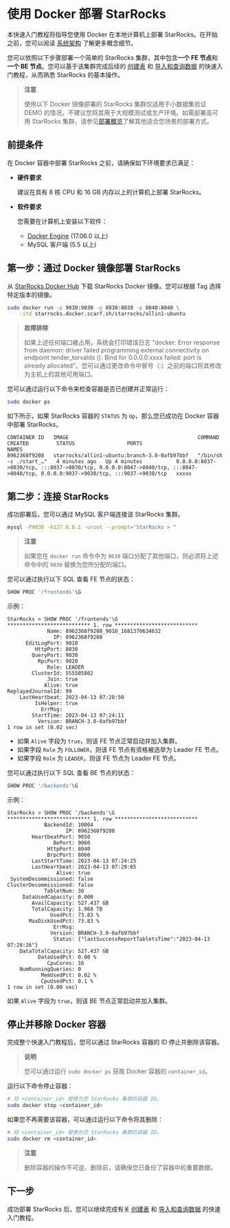 # 使用 Docker 部署 StarRocks

本快速入门教程将指导您使用 Docker 在本地计算机上部署 StarRocks。在开始之前，您可以阅读 [系统架构](../introduction/Architecture.md) 了解更多概念细节。

您可以依照以下步骤部署一个简单的 StarRocks 集群，其中包含**一个 FE 节点**和**一个 BE 节点**。您可以基于该集群完成后续的 [创建表](../quick_start/Create_table.md) 和 [导入和查询数据](../quick_start/Import_and_query.md) 的快速入门教程，从而熟悉 StarRocks 的基本操作。

> **注意**
>
> 使用以下 Docker 镜像部署的 StarRocks 集群仅适用于小数据集验证 DEMO 的情况。不建议您将其用于大规模测试或生产环境。如需部署高可用 StarRocks 集群，请参见[部署概览](../deployment/deployment_overview.md)了解其他适合您场景的部署方式。

## 前提条件

在 Docker 容器中部署 StarRocks 之前，请确保如下环境要求已满足：

- **硬件要求**

  建议在具有 8 核 CPU 和 16 GB 内存以上的计算机上部署 StarRocks。

- **软件要求**

  您需要在计算机上安装以下软件：

  - [Docker Engine](https://docs.docker.com/engine/install/) (17.06.0 以上)
  - MySQL 客户端 (5.5 以上)

## 第一步：通过 Docker 镜像部署 StarRocks

从 [StarRocks Docker Hub](https://hub.docker.com/r/starrocks/allin1-ubuntu/tags) 下载 StarRocks Docker 镜像。您可以根据 Tag 选择特定版本的镜像。

```Bash
sudo docker run -p 9030:9030 -p 8030:8030 -p 8040:8040 \
    -itd starrocks.docker.scarf.sh/starrocks/allin1-ubuntu
```

> **故障排除**
>
> 如果上述任何端口被占用，系统会打印错误日志 “docker: Error response from daemon: driver failed programming external connectivity on endpoint tender_torvalds (): Bind for 0.0.0.0:xxxx failed: port is already allocated”。您可以通过更改命令中冒号（:）之前的端口将其修改为主机上的其他可用端口。

您可以通过运行以下命令来检查容器是否已创建并正常运行：

```Bash
sudo docker ps
```

如下所示，如果 StarRocks 容器的 `STATUS` 为 `Up`，那么您已成功在 Docker 容器中部署 StarRocks。

```Plain
CONTAINER ID   IMAGE                                          COMMAND                  CREATED         STATUS                 PORTS                                                                                                                             NAMES
8962368f9208   starrocks/allin1-ubuntu:branch-3.0-0afb97bbf   "/bin/sh -c ./start_…"   4 minutes ago   Up 4 minutes           0.0.0.0:8037->8030/tcp, :::8037->8030/tcp, 0.0.0.0:8047->8040/tcp, :::8047->8040/tcp, 0.0.0.0:9037->9030/tcp, :::9037->9030/tcp   xxxxx
```

## 第二步：连接 StarRocks

成功部署后，您可以通过 MySQL 客户端连接该 StarRocks 集群。

```Bash
mysql -P9030 -h127.0.0.1 -uroot --prompt="StarRocks > "
```

> **注意**
>
> 如果您在 `docker run` 命令中为 `9030` 端口分配了其他端口，则必须将上述命令中的 `9030` 替换为您所分配的端口。

您可以通过执行以下 SQL 查看 FE 节点的状态：

```SQL
SHOW PROC '/frontends'\G
```

示例：

```Plain
StarRocks > SHOW PROC '/frontends'\G
*************************** 1. row ***************************
             Name: 8962368f9208_9010_1681370634632
               IP: 8962368f9208
      EditLogPort: 9010
         HttpPort: 8030
        QueryPort: 9030
          RpcPort: 9020
             Role: LEADER
        ClusterId: 555505802
             Join: true
            Alive: true
ReplayedJournalId: 99
    LastHeartbeat: 2023-04-13 07:28:50
         IsHelper: true
           ErrMsg: 
        StartTime: 2023-04-13 07:24:11
          Version: BRANCH-3.0-0afb97bbf
1 row in set (0.02 sec)
```

- 如果 `Alive` 字段为 `true`，则该 FE 节点正常启动并加入集群。
- 如果字段 `Role` 为 `FOLLOWER`，则该 FE 节点有资格被选举为 Leader FE 节点。
- 如果字段 `Role` 为 `LEADER`，则该 FE 节点为 Leader FE 节点。

您可以通过执行以下 SQL 查看 BE 节点的状态：

```SQL
SHOW PROC '/backends'\G
```

示例：

```Plain
StarRocks > SHOW PROC '/backends'\G
*************************** 1. row ***************************
            BackendId: 10004
                   IP: 8962368f9208
        HeartbeatPort: 9050
               BePort: 9060
             HttpPort: 8040
             BrpcPort: 8060
        LastStartTime: 2023-04-13 07:24:25
        LastHeartbeat: 2023-04-13 07:29:05
                Alive: true
 SystemDecommissioned: false
ClusterDecommissioned: false
            TabletNum: 30
     DataUsedCapacity: 0.000 
        AvailCapacity: 527.437 GB
        TotalCapacity: 1.968 TB
              UsedPct: 73.83 %
       MaxDiskUsedPct: 73.83 %
               ErrMsg: 
              Version: BRANCH-3.0-0afb97bbf
               Status: {"lastSuccessReportTabletsTime":"2023-04-13 07:28:26"}
    DataTotalCapacity: 527.437 GB
          DataUsedPct: 0.00 %
             CpuCores: 16
    NumRunningQueries: 0
           MemUsedPct: 0.02 %
           CpuUsedPct: 0.1 %
1 row in set (0.00 sec)
```

如果 `Alive` 字段为 `true`，则该 BE 节点正常启动并加入集群。

## 停止并移除 Docker 容器

完成整个快速入门教程后，您可以通过 StarRocks 容器的 ID 停止并删除该容器。

> **说明**
>
> 您可以通过运行 `sudo docker ps` 获取 Docker 容器的 `container_id`。

运行以下命令停止容器：

```Bash
# 将 <container_id> 替换为您 StarRocks 集群的容器 ID。
sudo docker stop <container_id>
```

如果您不再需要该容器，可以通过运行以下命令将其删除：

```Bash
# 将 <container_id> 替换为您 StarRocks 集群的容器 ID。
sudo docker rm <container_id>
```

> **注意**
>
> 删除容器的操作不可逆。删除前，请确保您已备份了容器中的重要数据。

## 下一步

成功部署 StarRocks 后，您可以继续完成有关 [创建表](../quick_start/Create_table.md) 和 [导入和查询数据](../quick_start/Import_and_query.md) 的快速入门教程。
